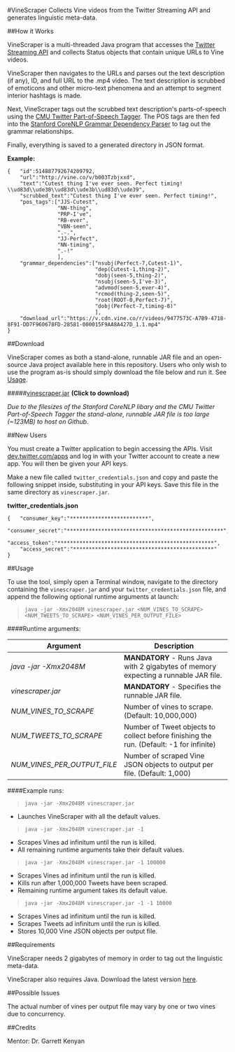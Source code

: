  
#VineScraper
Collects Vine videos from the Twitter Streaming API and generates linguistic meta-data.

##How it Works

VineScraper is a multi-threaded Java program that accesses the [Twitter Streaming API](https://dev.twitter.com/streaming/overview) and collects Status objects that contain unique URLs to Vine videos.

VineScraper then navigates to the URLs and parses out the text description (if any), ID, and full URL to the .mp4 video. The text description is scrubbed of emoticons and other micro-text phenomena and an attempt to segment interior hashtags is made.

Next, VineScraper tags out the scrubbed text description's parts-of-speech using the [CMU Twitter Part-of-Speech Tagger](http://www.ark.cs.cmu.edu/TweetNLP/). The POS tags are then fed into the [Stanford CoreNLP Grammar Dependency Parser](http://nlp.stanford.edu/software/stanford-dependencies.shtml) to tag out the grammar relationships.

Finally, everything is saved to a generated directory in JSON format.

**Example:**
    
    {   "id":514887792674209792,
        "url":"http://vine.co/v/b003Tzbjxxd",
        "text":"Cutest thing I've ever seen. Perfect timing! \\ud83d\\ude38\\ud83d\\ude3b\\ud83d\\ude39",
        "scrubbed_text":"Cutest thing I've ever seen. Perfect timing!",
        "pos_tags":["JJS-Cutest",
                    "NN-thing",
                    "PRP-I've",
                    "RB-ever",
                    "VBN-seen",
                    ".-.",
                    "JJ-Perfect",
                    "NN-timing",
                    ".-!"
                    ],
        "grammar_dependencies":["nsubj(Perfect-7,Cutest-1)",
                                "dep(Cutest-1,thing-2)",
                                "dobj(seen-5,thing-2)",
                                "nsubj(seen-5,I've-3)",
                                "advmod(seen-5,ever-4)",
                                "rcmod(thing-2,seen-5)",
                                "root(ROOT-0,Perfect-7)",
                                "dobj(Perfect-7,timing-8)"
                                ],
        "download_url":"https://v.cdn.vine.co/r/videos/9477573C-A7B9-4718-8F91-DD7F960678FD-28581-000015F9AA8A427D_1.1.mp4"
    }

##Download

VineScraper comes as both a stand-alone, runnable JAR file and an open-source Java project available here in this repository. Users who only wish to use the program as-is should simply download the file below and run it. See [Usage](#usage).

#####[vinescraper.jar](https://drive.google.com/file/d/0B2ZkhS0DTgolNHRRblRUWFJYMkE/edit?usp=sharing) **(Click to download)**

*Due to the filesizes of the Stanford CoreNLP libary and the CMU Twitter Part-of-Speech Tagger the stand-alone, runnable JAR file is too large (~123MB) to host on Github.*

##New Users

You must create a Twitter application to begin accessing the APIs. Visit [dev.twitter.com/apps](https://apps.twitter.com/) and log in with your Twitter account to create a new app. You will then be given your API keys.

Make a new file called `twitter_credentials.json` and copy and paste the following snippet inside, substituting in your API keys. Save this file in the same directory as `vinescraper.jar`.

**twitter_credentials.json**

    {   "consumer_key":"*************************",
        "consumer_secret":"**************************************************",
        "access_token":"**************************************************",
        "access_secret":"*********************************************" 
    }

##Usage

To use the tool, simply open a Terminal window, navigate to the directory containing the `vinescraper.jar` and your `twitter_credentials.json` file, and append the following optional runtime arguments at launch:

> `java -jar -Xmx2048M vinescraper.jar <NUM_VINES_TO_SCRAPE> <NUM_TWEETS_TO_SCRAPE> <NUM_VINES_PER_OUTPUT_FILE>`


####Runtime arguments:

| Argument	| Description |
|---|---|
| *java -jar -Xmx2048M* |	**MANDATORY** - Runs Java with 2 gigabytes of memory expecting a runnable JAR file. |
| *vinescraper.jar* | **MANDATORY** -	Specifies the runnable JAR file. |
| *NUM_VINES_TO_SCRAPE* |	Number of vines to scrape. (Default: 10,000,000) |
| *NUM_TWEETS_TO_SCRAPE* |	Number of Tweet objects to collect before finishing the run. (Default: -1 for infinite) |
| *NUM_VINES_PER_OUTPUT_FILE* |	Number of scraped Vine JSON objects to output per file. (Default: 1,000) |

####Example runs:

> `java -jar -Xmx2048M vinescraper.jar`  

   - Launches VineScraper with all the default values.  

> `java -jar -Xmx2048M vinescraper.jar -1`  
   
   - Scrapes Vines ad infinitum until the run is killed.  
   - All remaining runtime arguments take their default values. 
   
> `java -jar -Xmx2048M vinescraper.jar -1 100000`   
   
   - Scrapes Vines ad infinitum until the run is killed.  
   - Kills run after 1,000,000 Tweets have been scraped.  
   - Remaining runtime argument takes its default value.    

> `java -jar -Xmx2048M vinescraper.jar -1 -1 10000`  
   
   - Scrapes Vines ad infinitum until the run is killed.   
   - Scrapes Tweets ad infinitum until the run is killed.  
   - Stores 10,000 Vine JSON objects per output file.   



##Requirements

VineScraper needs 2 gigabytes of memory in order to tag out the linguistic meta-data.

VineScraper also requires Java. Download the latest version [here](http://www.java.com/).

##Possible Issues

The actual number of vines per output file may vary by one or two vines due to concurrency.

##Credits

Mentor: Dr. Garrett Kenyan
